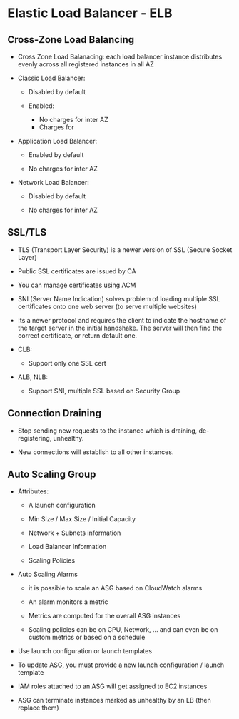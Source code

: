 # Elastic Load Balancer - ELB


## Cross-Zone Load Balancing

- Cross Zone Load Balanacing: each load balancer instance distributes evenly across all registered instances in all AZ

- Classic Load Balancer:

    - Disabled by default

    - Enabled:
        - No charges for inter AZ
        - Charges for 

- Application Load Balancer:
    
    - Enabled by default

    - No charges for inter AZ

- Network Load Balancer:
    
    - Disabled by default

    - No charges for inter AZ

## SSL/TLS

- TLS (Transport Layer Security) is a newer version of SSL (Secure Socket Layer)

- Public SSL certificates are issued by CA

- You can manage certificates using ACM

- SNI (Server Name Indication) solves problem of loading multiple SSL certificates onto one web server (to serve multiple websites)

- Its a newer protocol and requires the client to indicate the hostname of the target server in the initial handshake. The server will then find the correct certificate, or return default one.

- CLB:
    - Support only one SSL cert

- ALB, NLB:
    - Support SNI, multiple SSL based on Security Group

## Connection Draining

- Stop sending new requests to the instance which is draining, de-registering, unhealthy.

- New connections will establish to all other instances.

## Auto Scaling Group

- Attributes:
    - A launch configuration

    - Min Size / Max Size / Initial Capacity

    - Network + Subnets information

    - Load Balancer Information

    - Scaling Policies

- Auto Scaling Alarms

    - it is possible to scale an ASG based on CloudWatch alarms

    - An alarm monitors a metric

    - Metrics are computed for the overall ASG instances

    - Scaling policies can be on CPU, Network, ... and can even be on custom metrics or based on a schedule

- Use launch configuration or launch templates

- To update ASG, you must provide a new launch configuration / launch template

- IAM roles attached to an ASG will get assigned to EC2 instances

- ASG can terminate instances marked as unhealthy by an LB (then replace them)

